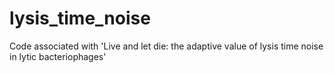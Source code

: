 # lysis_time_noise
Code associated with 'Live and let die: the adaptive value of lysis time noise in lytic bacteriophages'
